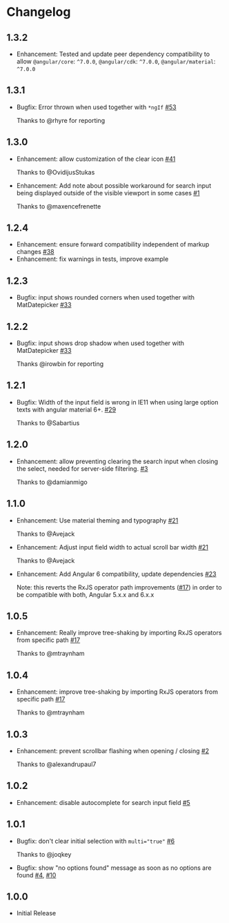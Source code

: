 # Changelog

## 1.3.2
* Enhancement: Tested and update peer dependency compatibility to allow 
               `@angular/core`: `^7.0.0`, `@angular/cdk`: `^7.0.0`, `@angular/material`: `^7.0.0`


## 1.3.1
* Bugfix: Error thrown when used together with `*ngIf` [#53](https://github.com/bithost-gmbh/ngx-mat-select-search/issues/53)

  Thanks to @rhyre for reporting

## 1.3.0
* Enhancement: allow customization of the clear icon [#41](https://github.com/bithost-gmbh/ngx-mat-select-search/issues/41)

  Thanks to @OvidijusStukas

* Enhancement: Add note about possible workaround for search input being displayed 
  outside of the visible viewport in some cases [#1](https://github.com/bithost-gmbh/ngx-mat-select-search/issues/1) 

  Thanks to @maxencefrenette 

## 1.2.4
* Enhancement: ensure forward compatibility independent of markup changes [#38](https://github.com/bithost-gmbh/ngx-mat-select-search/issues/38)
* Enhancement: fix warnings in tests, improve example

## 1.2.3
* Bugfix: input shows rounded corners when used together with MatDatepicker [#33](https://github.com/bithost-gmbh/ngx-mat-select-search/issues/33)

## 1.2.2
* Bugfix: input shows drop shadow when used together with MatDatepicker [#33](https://github.com/bithost-gmbh/ngx-mat-select-search/issues/33)

  Thanks @irowbin for reporting

## 1.2.1

* Bugfix: Width of the input field is wrong in IE11 when using large option texts with angular material 6+. [#29](https://github.com/bithost-gmbh/ngx-mat-select-search/issues/29)

  Thanks to @Sabartius 
  
## 1.2.0

* Enhancement: allow preventing clearing the search input when closing the select, needed for server-side filtering. [#3](https://github.com/bithost-gmbh/ngx-mat-select-search/issues/3)

  Thanks to @damianmigo 
  
## 1.1.0

* Enhancement: Use material theming and typography [#21](https://github.com/bithost-gmbh/ngx-mat-select-search/issues/21)

    Thanks to @Avejack
    
* Enhancement: Adjust input field width to actual scroll bar width [#21](https://github.com/bithost-gmbh/ngx-mat-select-search/issues/21)

    Thanks to @Avejack
    
* Enhancement: Add Angular 6 compatibility, update dependencies [#23](https://github.com/bithost-gmbh/ngx-mat-select-search/issues/23)

  Note: this reverts the RxJS operator path improvements ([#17](https://github.com/bithost-gmbh/ngx-mat-select-search/issues/17)) in order to be compatible with both, Angular 5.x.x and 6.x.x 
  
## 1.0.5

* Enhancement: Really improve tree-shaking by importing RxJS operators from specific path [#17](https://github.com/bithost-gmbh/ngx-mat-select-search/issues/17)
  
  Thanks to @mtraynham

## 1.0.4

* Enhancement: improve tree-shaking by importing RxJS operators from specific path [#17](https://github.com/bithost-gmbh/ngx-mat-select-search/issues/17)
  
  Thanks to @mtraynham

## 1.0.3

* Enhancement: prevent scrollbar flashing when opening / closing [#2](https://github.com/bithost-gmbh/ngx-mat-select-search/issues/2)
  
  Thanks to @alexandrupaul7

## 1.0.2

* Enhancement: disable autocomplete for search input field [#5](https://github.com/bithost-gmbh/ngx-mat-select-search/issues/5)

## 1.0.1

* Bugfix: don't clear initial selection with `multi="true"` [#6](https://github.com/bithost-gmbh/ngx-mat-select-search/issues/6) 
  
  Thanks to @joqkey 

* Bugfix: show "no options found" message as soon as no options are found [#4](https://github.com/bithost-gmbh/ngx-mat-select-search/issues/4), [#10](https://github.com/bithost-gmbh/ngx-mat-select-search/issues/10)

## 1.0.0

* Initial Release
